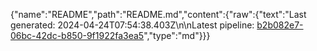 {"name":"README","path":"README.md","content":{"raw":{"text":"Last generated: 2024-04-24T07:54:38.403Z\n\nLatest pipeline: [b2b082e7-06bc-42dc-b850-9f1922fa3ea5](/pipeline/b2b082e7-06bc-42dc-b850-9f1922fa3ea5)","type":"md"}}}